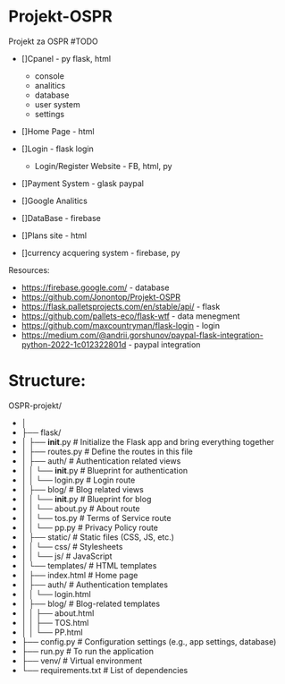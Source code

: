 # Projekt-OSPR
Projekt za OSPR
#TODO
- []Cpanel - py flask, html
    - console
    - analitics
    - database
    - user system
    - settings
      
- []Home Page - html
- []Login - flask login
    - Login/Register Website - FB, html, py
- []Payment System - glask paypal
- []Google Analitics
- []DataBase - firebase
- []Plans site - html
- []currency acquering system - firebase, py




Resources:
- https://firebase.google.com/ - database
- https://github.com/Jonontop/Projekt-OSPR
- https://flask.palletsprojects.com/en/stable/api/ - flask
- https://github.com/pallets-eco/flask-wtf - data menegment
- https://github.com/maxcountryman/flask-login - login
- https://medium.com/@andrii.gorshunov/paypal-flask-integration-python-2022-1c012322801d - paypal integration


# Structure:

OSPR-projekt/
- │
- ├── flask/
- │   ├── __init__.py      # Initialize the Flask app and bring everything together
- │   ├── routes.py        # Define the routes in this file
- │   ├── auth/            # Authentication related views
- │   │   └── __init__.py  # Blueprint for authentication
- │   │   └── login.py     # Login route
- │   ├── blog/            # Blog related views
- │   │   └── __init__.py  # Blueprint for blog
- │   │   └── about.py     # About route
- │   │   └── tos.py       # Terms of Service route
- │   │   └── pp.py        # Privacy Policy route
- │   ├── static/          # Static files (CSS, JS, etc.)
- │   │   └── css/         # Stylesheets
- │   │   └── js/          # JavaScript
- │   └── templates/       # HTML templates
- │       ├── index.html   # Home page
- │       ├── auth/        # Authentication templates
- │       │   └── login.html
- │       ├── blog/        # Blog-related templates
- │       │   ├── about.html
- │       │   ├── TOS.html
- │       │   └── PP.html
- ├── config.py            # Configuration settings (e.g., app settings, database)
- ├── run.py               # To run the application
- ├── venv/                # Virtual environment
- └── requirements.txt     # List of dependencies
